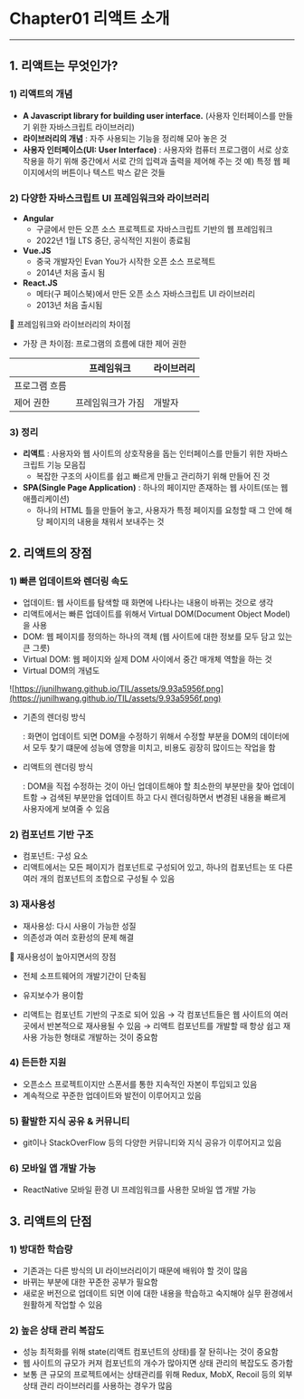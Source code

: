 # Chapter01 리액트 소개

---

## 1. 리액트는 무엇인가?

### 1) 리액트의 개념

- **A Javascript library for building user interface.**
(사용자 인터페이스를 만들기 위한 자바스크립트 라이브러리)
- **라이브러리의 개념**
: 자주 사용되는 기능을 정리해 모아 놓은 것
- **사용자 인터페이스(UI: User Interface)**
: 사용자와 컴퓨터 프로그램이 서로 상호작용을 하기 위해 
  중간에서 서로 간의 입력과 출력을 제어해 주는 것
예) 특정 웹 페이지에서의 버튼이나 텍스트 박스 같은 것들

### 2) 다양한 자바스크립트 UI 프레임워크와 라이브러리

- **Angular**
    - 구글에서 만든 오픈 소스 프로젝트로 자바스크립트 기반의 웹 프레임워크
    - 2022년 1월 LTS 중단, 공식적인 지원이 종료됨
- **Vue.JS**
    - 중국 개발자인 Evan You가 시작한 오픈 소스 프로젝트
    - 2014년 처음 출시 됨
- **React.JS**
    - 메타(구 페이스북)에서 만든 오픈 소스 자바스크립트 UI 라이브러리
    - 2013년 처음 출시됨
    

 🌟 프레임워크와 라이브러리의 차이점

- 가장 큰 차이점: 프로그램의 흐름에 대한 제어 권한

|  | 프레임워크 | 라이브러리 |
| --- | --- | --- |
| 프로그램 흐름
제어 권한 | 프레임워크가 가짐 | 개발자 |

### 3) 정리

- **리액트**
: 사용자와 웹 사이트의 상호작용을 돕는 인터페이스를 만들기 위한 자바스크립트 기능 모음집
    - 복잡한 구조의 사이트를 쉽고 빠르게 만들고 관리하기 위해 만들어 진 것
- **SPA(Single Page Application)**
: 하나의 페이지만 존재하는 웹 사이트(또는 웹 애플리케이션)
    - 하나의 HTML 틀을 만들어 놓고, 사용자가 특정 페이지를 요청할 때 그 안에 해당 페이지의 내용을 채워서 보내주는 것

## 2. 리액트의 장점

### 1) 빠른 업데이트와 렌더링 속도

- 업데이트: 웹 사이트를 탐색할 때 화면에 나타나는 내용이 바뀌는 것으로 생각
- 리액트에서는 빠른 업데이트를 위해서 Virtual DOM(Document Object Model)을 사용
- DOM: 웹 페이지를 정의하는 하나의 객체
          (웹 사이트에 대한 정보를 모두 담고 있는 큰 그릇)
- Virtual DOM: 웹 페이지와 실제 DOM 사이에서 중간 매개체 역할을 하는 것
- Virtual DOM의 개념도

![https://junilhwang.github.io/TIL/assets/9.93a5956f.png](https://junilhwang.github.io/TIL/assets/9.93a5956f.png)

- 기존의 렌더링 방식
    
    : 화면이 업데이트 되면 DOM을 수정하기 위해서 수정할 부분을 
      DOM의 데이터에서 모두 찾기 떄문에 성능에 영향을 미치고, 
      비용도 굉장히 많이드는 작업을 함
    
- 리액트의 렌더링 방식
    
    : DOM을 직접 수정하는 것이 아닌 업데이트해야 할 최소한의 부분만을 찾아 
     업데이트함 
     → 검색된 부분만을 업데이트 하고 다시 렌더링하면서 변경된 내용을 
         빠르게 사용자에게 보여줄 수 있음
    

### 2) 컴포넌트 기반 구조

- 컴포넌트: 구성 요소
- 리액트에서는 모든 페이지가 컴포넌트로 구성되어 있고,
하나의 컴포넌트는 또 다른 여러 개의 컴포넌트의 조합으로 구성될 수 있음

### 3) 재사용성

- 재사용성: 다시 사용이 가능한 성질
- 의존성과 여러 호환성의 문제 해결

🌟 재사용성이 높아지면서의 장점

- 전체 소프트웨어의 개발기간이 단축됨
- 유지보수가 용이함

- 리액트는 컴포넌트 기반의 구조로 되어 있음
→ 각 컴포넌트들은 웹 사이트의 여러 곳에서 반본적으로 재사용될 수 있음
→ 리액트 컴포넌트를 개발할 때 항상 쉽고 재사용 가능한 형태로 개발하는 것이 중요함

### 4) 든든한 지원

- 오픈소스 프로젝트이지만 스폰서를 통한 지속적인 자본이 투입되고 있음
- 계속적으로 꾸준한 업데이트와 발전이 이루어지고 있음

### 5) 활발한 지식 공유 & 커뮤니티

- git이나 StackOverFlow 등의 다양한 커뮤니티와 지식 공유가 이루어지고 있음

### 6) 모바일 앱 개발 가능

- ReactNative 모바일 환경 UI 프레임워크를 사용한 모바일 앱 개발 가능

## 3. 리액트의 단점

### 1) 방대한 학습량

- 기존과는 다른 방식의 UI 라이브러리이기 때문에 배워야 할 것이 많음
- 바뀌는 부분에 대한 꾸준한 공부가 필요함
- 새로운 버전으로 업데이트 되면 이에 대한 내용을 학습하고 숙지해야 
실무 환경에서 원활하게 작업할 수 있음

### 2) 높은 상태 관리 복잡도

- 성능 최적화를 위해 state(리액트 컴포넌트의 상태)를 잘 돤히나는 것이 중요함
- 웹 사이트의 규모가 커져 컴포넌트의 개수가 많아지면 상태 관리의 복잡도도 증가함
- 보통 큰 규모의 프로젝트에서는 상태관리를 위해 Redux, MobX, Recoil 등의 
외부 상태 관리 라이브러리를 사용하는 경우가 많음
